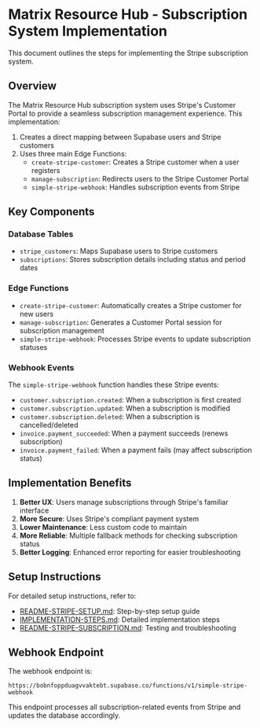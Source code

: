 # Matrix Resource Hub - Subscription System Implementation
This document outlines the steps for implementing the Stripe subscription system.

## Overview

The Matrix Resource Hub subscription system uses Stripe's Customer Portal to provide a seamless subscription management experience. This implementation:

1. Creates a direct mapping between Supabase users and Stripe customers
2. Uses three main Edge Functions:
   - `create-stripe-customer`: Creates a Stripe customer when a user registers
   - `manage-subscription`: Redirects users to the Stripe Customer Portal
   - `simple-stripe-webhook`: Handles subscription events from Stripe

## Key Components

### Database Tables
- `stripe_customers`: Maps Supabase users to Stripe customers
- `subscriptions`: Stores subscription details including status and period dates

### Edge Functions
- `create-stripe-customer`: Automatically creates a Stripe customer for new users
- `manage-subscription`: Generates a Customer Portal session for subscription management
- `simple-stripe-webhook`: Processes Stripe events to update subscription statuses

### Webhook Events
The `simple-stripe-webhook` function handles these Stripe events:
- `customer.subscription.created`: When a subscription is first created
- `customer.subscription.updated`: When a subscription is modified
- `customer.subscription.deleted`: When a subscription is cancelled/deleted
- `invoice.payment_succeeded`: When a payment succeeds (renews subscription)
- `invoice.payment_failed`: When a payment fails (may affect subscription status)

## Implementation Benefits

1. **Better UX**: Users manage subscriptions through Stripe's familiar interface
2. **More Secure**: Uses Stripe's compliant payment system
3. **Lower Maintenance**: Less custom code to maintain
4. **More Reliable**: Multiple fallback methods for checking subscription status
5. **Better Logging**: Enhanced error reporting for easier troubleshooting

## Setup Instructions

For detailed setup instructions, refer to:
- [README-STRIPE-SETUP.md](./README-STRIPE-SETUP.md): Step-by-step setup guide
- [IMPLEMENTATION-STEPS.md](./IMPLEMENTATION-STEPS.md): Detailed implementation steps
- [README-STRIPE-SUBSCRIPTION.md](./README-STRIPE-SUBSCRIPTION.md): Testing and troubleshooting

## Webhook Endpoint

The webhook endpoint is:
```
https://bobnfoppduagvvaktebt.supabase.co/functions/v1/simple-stripe-webhook
```

This endpoint processes all subscription-related events from Stripe and updates the database accordingly.
